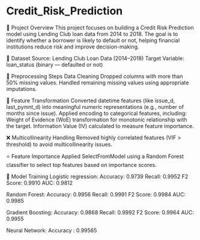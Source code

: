 # Credit_Risk_Prediction

📌 Project Overview
This project focuses on building a Credit Risk Prediction model using Lending Club loan data from 2014 to 2018. The goal is to identify whether a borrower is likely to default or not, helping financial institutions reduce risk and improve decision-making.

📂 Dataset
Source: Lending Club Loan Data (2014–2018)
Target Variable: loan_status (binary — defaulted or not)

🔧 Preprocessing Steps
Data Cleaning
Dropped columns with more than 50% missing values.
Handled remaining missing values using appropriate imputations.

📅 Feature Transformation
Converted datetime features (like issue_d, last_pymnt_d) into meaningful numeric representations (e.g., number of months since issue).
Applied encoding to categorical features, including:
Weight of Evidence (WoE) transformation for monotonic relationship with the target.
Information Value (IV) calculated to measure feature importance.

❌ Multicollinearity Handling
Removed highly correlated features (VIF > threshold) to avoid multicollinearity issues.

⭐ Feature Importance
Applied SelectFromModel using a Random Forest classifier to select top features based on importance scores.

🧠 Model Training
Logistic regression:
Accuracy: 0.9739
Recall: 0.9952
F2 Score: 0.9910
AUC: 0.9812

Random Forest:
Accuracy: 0.9956
Recall: 0.9991
F2 Score: 0.9984
AUC: 0.9985

Gradient Boosting:
Accuracy: 0.9868
Recall: 0.9992
F2 Score: 0.9964
AUC: 0.9955

Neural Network:
Accuracy : 0.99565

